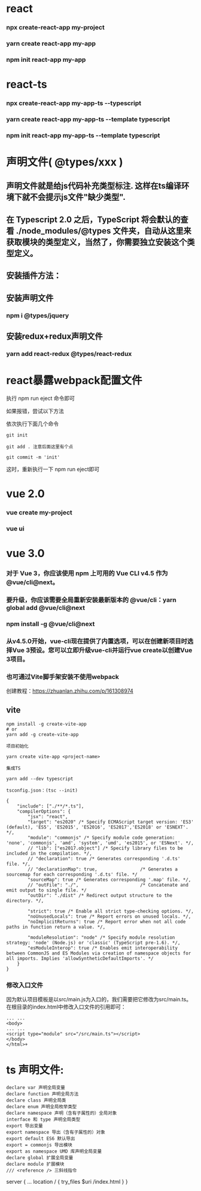 <!--
 * @Author: your name
 * @Date: 2020-12-14 14:19:47
 * @LastEditTime: 2021-02-23 17:47:41
 * @LastEditors: Please set LastEditors
 * @Description: In User Settings Edit
 * @FilePath: \learn\项目创建.md
-->
#   react
<!-- ## npm install -g create-react-app -->

###  npx create-react-app  my-project

###  yarn create react-app my-app

###  npm init react-app my-app


# react-ts

###  npx create-react-app my-app-ts --typescript

###  yarn create react-app my-app-ts --template typescript

###  npm init react-app my-app-ts --template typescript

# 声明文件( @types/xxx )

## 声明文件就是给js代码补充类型标注. 这样在ts编译环境下就不会提示js文件"缺少类型".

## 在 Typescript 2.0 之后，TypeScript 将会默认的查看 ./node_modules/@types 文件夹，自动从这里来获取模块的类型定义，当然了，你需要独立安装这个类型定义。

## 安装插件方法：

## 安装声明文件

### npm i @types/jquery

## 安装redux+redux声明文件

### yarn add react-redux @types/react-redux

# react暴露webpack配置文件

执行 npm run eject 命令即可

如果报错，尝试以下方法

依次执行下面几个命令

    git init

    git add . 注意后面这里有个点

    git commit -m 'init'

这时，重新执行一下 npm run eject即可

#   vue 2.0

###  vue create my-project 

###  vue ui  


#   vue 3.0 


### 对于 Vue 3，你应该使用 npm 上可用的 Vue CLI v4.5 作为 @vue/cli@next。
### 要升级，你应该需要全局重新安装最新版本的 @vue/cli：yarn global add @vue/cli@next
### npm install -g @vue/cli@next
### 从v4.5.0开始，vue-cli现在提供了内置选项，可以在创建新项目时选择Vue 3预设。您可以立即升级vue-cli并运行vue create以创建Vue 3项目。

### 也可通过Vite脚手架安装不使用webpack

创建教程：https://zhuanlan.zhihu.com/p/161308974

## vite

    npm install -g create-vite-app
    # or
    yarn add -g create-vite-app

    项目初始化

    yarn create vite-app <project-name>
    
    集成TS
    
    yarn add --dev typescript   

    tsconfig.json：(tsc --init)

    {
        "include": ["./**/*.ts"],
        "compilerOptions": {
            "jsx": "react",
            "target": "es2020" /* Specify ECMAScript target version: 'ES3' (default), 'ES5', 'ES2015', 'ES2016', 'ES2017','ES2018' or 'ESNEXT'. */,
            "module": "commonjs" /* Specify module code generation: 'none', 'commonjs', 'amd', 'system', 'umd', 'es2015', or 'ESNext'. */,
            // "lib": ["es2017.object"] /* Specify library files to be included in the compilation. */,
            // "declaration": true /* Generates corresponding '.d.ts' file. */,
            // "declarationMap": true,                /* Generates a sourcemap for each corresponding '.d.ts' file. */
            "sourceMap": true /* Generates corresponding '.map' file. */,
            // "outFile": "./",                       /* Concatenate and emit output to single file. */
            "outDir": "./dist" /* Redirect output structure to the directory. */,

            "strict": true /* Enable all strict type-checking options. */,
            "noUnusedLocals": true /* Report errors on unused locals. */,
            "noImplicitReturns": true /* Report error when not all code paths in function return a value. */,

            "moduleResolution": "node" /* Specify module resolution strategy: 'node' (Node.js) or 'classic' (TypeScript pre-1.6). */,
            "esModuleInterop": true /* Enables emit interoperability between CommonJS and ES Modules via creation of namespace objects for all imports. Implies 'allowSyntheticDefaultImports'. */
        }
    }


###    修改入口文件
因为默认项目模板是以src/main.js为入口的，我们需要把它修改为src/main.ts。
在根目录的index.html中修改入口文件的引用即可：

    ... ...
    <body>
    ... ...
    <script type="module" src="/src/main.ts"></script>
    </body>
    </html>+




# ts 声明文件:

    declare var 声明全局变量
    declare function 声明全局方法
    declare class 声明全局类
    declare enum 声明全局枚举类型
    declare namespace 声明（含有子属性的）全局对象
    interface 和 type 声明全局类型
    export 导出变量
    export namespace 导出（含有子属性的）对象
    export default ES6 默认导出
    export = commonjs 导出模块
    export as namespace UMD 库声明全局变量
    declare global 扩展全局变量
    declare module 扩展模块
    /// <reference /> 三斜线指令



server {
  ...
  location / {
    try_files $uri /index.html
  }
}